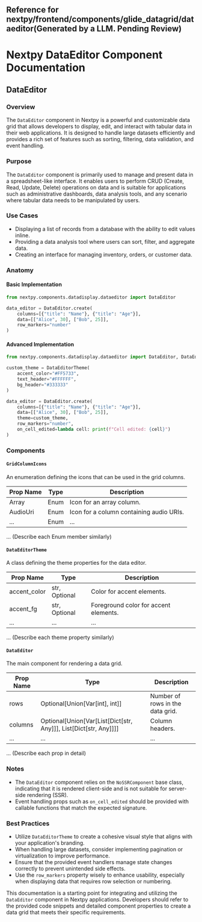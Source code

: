##  Reference for nextpy/frontend/components/glide_datagrid/dataeditor(Generated by a LLM. Pending Review)

# Nextpy DataEditor Component Documentation

## DataEditor

### Overview

The `DataEditor` component in Nextpy is a powerful and customizable data grid that allows developers to display, edit, and interact with tabular data in their web applications. It is designed to handle large datasets efficiently and provides a rich set of features such as sorting, filtering, data validation, and event handling.

### Purpose

The `DataEditor` component is primarily used to manage and present data in a spreadsheet-like interface. It enables users to perform CRUD (Create, Read, Update, Delete) operations on data and is suitable for applications such as administrative dashboards, data analysis tools, and any scenario where tabular data needs to be manipulated by users.

### Use Cases

- Displaying a list of records from a database with the ability to edit values inline.
- Providing a data analysis tool where users can sort, filter, and aggregate data.
- Creating an interface for managing inventory, orders, or customer data.

### Anatomy

#### Basic Implementation

```python
from nextpy.components.datadisplay.dataeditor import DataEditor

data_editor = DataEditor.create(
    columns=[{"title": "Name"}, {"title": "Age"}],
    data=[["Alice", 30], ["Bob", 25]],
    row_markers="number"
)
```

#### Advanced Implementation

```python
from nextpy.components.datadisplay.dataeditor import DataEditor, DataEditorTheme

custom_theme = DataEditorTheme(
    accent_color="#FF5733",
    text_header="#FFFFFF",
    bg_header="#333333"
)

data_editor = DataEditor.create(
    columns=[{"title": "Name"}, {"title": "Age"}],
    data=[["Alice", 30], ["Bob", 25]],
    theme=custom_theme,
    row_markers="number",
    on_cell_edited=lambda cell: print(f"Cell edited: {cell}")
)
```

### Components

#### `GridColumnIcons`

An enumeration defining the icons that can be used in the grid columns.

| Prop Name    | Type   | Description                                             |
|--------------|--------|---------------------------------------------------------|
| Array        | Enum   | Icon for an array column.                               |
| AudioUri     | Enum   | Icon for a column containing audio URIs.                |
| ...          | Enum   | ...                                                     |

... (Describe each Enum member similarly)

#### `DataEditorTheme`

A class defining the theme properties for the data editor.

| Prop Name               | Type        | Description                                     |
|-------------------------|-------------|-------------------------------------------------|
| accent_color            | str, Optional | Color for accent elements.                     |
| accent_fg               | str, Optional | Foreground color for accent elements.          |
| ...                     | ...         | ...                                             |

... (Describe each theme property similarly)

#### `DataEditor`

The main component for rendering a data grid.

| Prop Name               | Type                              | Description                                     |
|-------------------------|-----------------------------------|-------------------------------------------------|
| rows                    | Optional[Union[Var[int], int]]    | Number of rows in the data grid.                |
| columns                 | Optional[Union[Var[List[Dict[str, Any]]], List[Dict[str, Any]]]] | Column headers.        |
| ...                     | ...                               | ...                                             |

... (Describe each prop in detail)

### Notes

- The `DataEditor` component relies on the `NoSSRComponent` base class, indicating that it is rendered client-side and is not suitable for server-side rendering (SSR).
- Event handling props such as `on_cell_edited` should be provided with callable functions that match the expected signature.

### Best Practices

- Utilize `DataEditorTheme` to create a cohesive visual style that aligns with your application's branding.
- When handling large datasets, consider implementing pagination or virtualization to improve performance.
- Ensure that the provided event handlers manage state changes correctly to prevent unintended side effects.
- Use the `row_markers` property wisely to enhance usability, especially when displaying data that requires row selection or numbering.

This documentation is a starting point for integrating and utilizing the `DataEditor` component in Nextpy applications. Developers should refer to the provided code snippets and detailed component properties to create a data grid that meets their specific requirements.